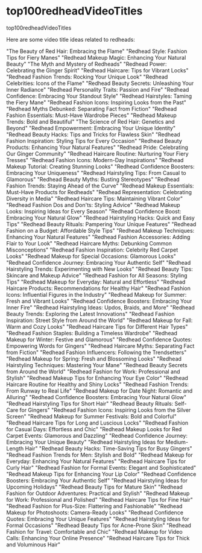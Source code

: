 # top100redheadVideoTitles
top100redheadVideoTitles

Here are some video title ideas related to redheads:

"The Beauty of Red Hair: Embracing the Flame"
"Redhead Style: Fashion Tips for Fiery Manes"
"Redhead Makeup Magic: Enhancing Your Natural Beauty"
"The Myth and Mystery of Redheads"
"Redhead Power: Celebrating the Ginger Spirit"
"Redhead Haircare: Tips for Vibrant Locks"
"Redhead Fashion Trends: Rocking Your Unique Look"
"Redhead Celebrities: Icons of the Flame"
"Redhead Beauty Secrets: Unleashing Your Inner Radiance"
"Redhead Personality Traits: Passion and Fire"
"Redhead Confidence: Embracing Your Standout Style"
"Redhead Hairstyles: Taming the Fiery Mane"
"Redhead Fashion Icons: Inspiring Looks from the Past"
"Redhead Myths Debunked: Separating Fact from Fiction"
"Redhead Fashion Essentials: Must-Have Wardrobe Pieces"
"Redhead Makeup Trends: Bold and Beautiful"
"The Science of Red Hair: Genetics and Beyond"
"Redhead Empowerment: Embracing Your Unique Identity"
"Redhead Beauty Hacks: Tips and Tricks for Flawless Skin"
"Redhead Fashion Inspiration: Styling Tips for Every Occasion"
"Redhead Beauty Products: Enhancing Your Natural Features"
"Redhead Pride: Celebrating Our Ginger Community"
"Redhead Haircare Routine: Nurturing Your Fiery Tresses"
"Redhead Fashion Icons: Modern-Day Inspirations"
"Redhead Makeup Tutorial: Creating Stunning Looks"
"Redhead Confidence Boosters: Embracing Your Uniqueness"
"Redhead Hairstyling Tips: From Casual to Glamorous"
"Redhead Beauty Myths: Busting Stereotypes"
"Redhead Fashion Trends: Staying Ahead of the Curve"
"Redhead Makeup Essentials: Must-Have Products for Redheads"
"Redhead Representation: Celebrating Diversity in Media"
"Redhead Haircare Tips: Maintaining Vibrant Color"
"Redhead Fashion Dos and Don'ts: Styling Advice"
"Redhead Makeup Looks: Inspiring Ideas for Every Season"
"Redhead Confidence Boost: Embracing Your Natural Glow"
"Redhead Hairstyling Hacks: Quick and Easy Tips"
"Redhead Beauty Rituals: Pampering Your Unique Features"
"Redhead Fashion on a Budget: Affordable Style Tips"
"Redhead Makeup Techniques: Enhancing Your Natural Features"
"Redhead Fashion Accessories: Adding Flair to Your Look"
"Redhead Haircare Myths: Debunking Common Misconceptions"
"Redhead Fashion Inspiration: Celebrity Red Carpet Looks"
"Redhead Makeup for Special Occasions: Glamorous Looks"
"Redhead Confidence Journey: Embracing Your Authentic Self"
"Redhead Hairstyling Trends: Experimenting with New Looks"
"Redhead Beauty Tips: Skincare and Makeup Advice"
"Redhead Fashion for All Seasons: Styling Tips"
"Redhead Makeup for Everyday: Natural and Effortless"
"Redhead Haircare Products: Recommendations for Healthy Hair"
"Redhead Fashion Icons: Influential Figures in the Industry"
"Redhead Makeup for Summer: Fresh and Vibrant Looks"
"Redhead Confidence Boosters: Embracing Your Inner Fire"
"Redhead Hairstyling Ideas: Updos, Braids, and More"
"Redhead Beauty Trends: Exploring the Latest Innovations"
"Redhead Fashion Inspiration: Street Style from Around the World"
"Redhead Makeup for Fall: Warm and Cozy Looks"
"Redhead Haircare Tips for Different Hair Types"
"Redhead Fashion Staples: Building a Timeless Wardrobe"
"Redhead Makeup for Winter: Festive and Glamorous"
"Redhead Confidence Quotes: Empowering Words for Gingers"
"Redhead Haircare Myths: Separating Fact from Fiction"
"Redhead Fashion Influencers: Following the Trendsetters"
"Redhead Makeup for Spring: Fresh and Blossoming Looks"
"Redhead Hairstyling Techniques: Mastering Your Mane"
"Redhead Beauty Secrets from Around the World"
"Redhead Fashion for Work: Professional and Stylish"
"Redhead Makeup Tips for Enhancing Your Eye Color"
"Redhead Haircare Routine for Healthy and Shiny Locks"
"Redhead Fashion Trends: From Runway to Real Life"
"Redhead Makeup for Date Night: Romantic and Alluring"
"Redhead Confidence Boosters: Embracing Your Natural Glow"
"Redhead Hairstyling Tips for Short Hair"
"Redhead Beauty Rituals: Self-Care for Gingers"
"Redhead Fashion Icons: Inspiring Looks from the Silver Screen"
"Redhead Makeup for Summer Festivals: Bold and Colorful"
"Redhead Haircare Tips for Long and Luscious Locks"
"Redhead Fashion for Casual Days: Effortless and Chic"
"Redhead Makeup Looks for Red Carpet Events: Glamorous and Dazzling"
"Redhead Confidence Journey: Embracing Your Unique Beauty"
"Redhead Hairstyling Ideas for Medium-Length Hair"
"Redhead Beauty Hacks: Time-Saving Tips for Busy Gingers"
"Redhead Fashion Trends for Men: Stylish and Bold"
"Redhead Makeup for Everyday: Enhancing Your Natural Features"
"Redhead Haircare Tips for Curly Hair"
"Redhead Fashion for Formal Events: Elegant and Sophisticated"
"Redhead Makeup Tips for Enhancing Your Lip Color"
"Redhead Confidence Boosters: Embracing Your Authentic Self"
"Redhead Hairstyling Ideas for Upcoming Holidays"
"Redhead Beauty Tips for Mature Skin"
"Redhead Fashion for Outdoor Adventures: Practical and Stylish"
"Redhead Makeup for Work: Professional and Polished"
"Redhead Haircare Tips for Fine Hair"
"Redhead Fashion for Plus-Size: Flattering and Fashionable"
"Redhead Makeup for Photoshoots: Camera-Ready Looks"
"Redhead Confidence Quotes: Embracing Your Unique Features"
"Redhead Hairstyling Ideas for Formal Occasions"
"Redhead Beauty Tips for Acne-Prone Skin"
"Redhead Fashion for Travel: Comfortable and Chic"
"Redhead Makeup for Video Calls: Enhancing Your Online Presence"
"Redhead Haircare Tips for Thick and Voluminous Hair"
